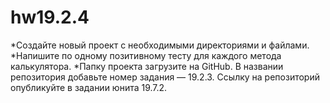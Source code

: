 # hw19.2.4
*Создайте новый проект с необходимыми директориями и файлами.
*Напишите по одному позитивному тесту для каждого метода калькулятора.
*Папку проекта загрузите на GitHub. В названии репозитория добавьте номер задания — 19.2.3. Ссылку на репозиторий опубликуйте в задании юнита 19.7.2.
